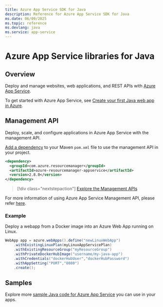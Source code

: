 ```yaml
---
title: Azure App Service SDK for Java
description: Reference for Azure App Service SDK for Java
ms.date: 06/09/2025
ms.topic: reference
ms.devlang: java
ms.service: app-service
---
```

# Azure App Service libraries for Java

## Overview

Deploy and manage websites, web applications, and REST APIs with [Azure App Service](/azure/app-service).

To get started with Azure App Service, see [Create your first Java web app in Azure](/azure/app-service-web/app-service-web-get-started-java).

## Management API

Deploy, scale, and configure applications in Azure App Service with the management API.

[Add a dependency](https://maven.apache.org/guides/getting-started/index.html#How_do_I_use_external_dependencies) to your Maven `pom.xml` file to use the management API in your project.

```XML
<dependency>
  <groupId>com.azure.resourcemanager</groupId>
  <artifactId>azure-resourcemanager-appservice</artifactId>
  <version>2.8.0</version>
</dependency>
```   

> [!div class="nextstepaction"]
> [Explore the Management APIs](/java/api/com.azure.resourcemanager.appservice)

For more information of using Azure App Service Management API, please refer [here](/java/api/overview/azure/resourcemanager-appservice-readme). 

### Example

Deploy a webapp from a Docker image into an Azure Web App running on Linux.

```java
WebApp app = azure.webApps().define("newLinuxWebApp")
    .withExistingLinuxPlan(myLinuxAppServicePlan)
    .withExistingResourceGroup("myResourceGroup")
    .withPrivateDockerHubImage("username/my-java-app")
    .withCredentials("dockerHubUser","dockerHubPassword")
    .withAppSetting("PORT","8080")
    .create();
```

## Samples

Explore more [sample Java code for Azure App Service](https://github.com/Azure/azure-sdk-for-java/blob/main/sdk/resourcemanager/docs/SAMPLE.md#application-services) you can use in your apps.
